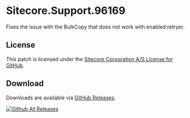 # Sitecore.Support.96169
Fixes the issue with the BulkCopy that does not work with enabled retryer.

## License  
This patch is licensed under the [Sitecore Corporation A/S License for GitHub](https://github.com/sitecoresupport/Sitecore.Support.96169/blob/master/LICENSE).  

## Download  
Downloads are available via [GitHub Releases](https://github.com/sitecoresupport/Sitecore.Support.96169/releases).  

[![Github All Releases](https://img.shields.io/github/downloads/SitecoreSupport/Sitecore.Support.96169/total.svg)](https://github.com/SitecoreSupport/Sitecore.Support.96169/releases)
